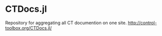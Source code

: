 # CTDocs.jl
Repository for aggregating all CT documention on one site.
http://control-toolbox.org/CTDocs.jl/
